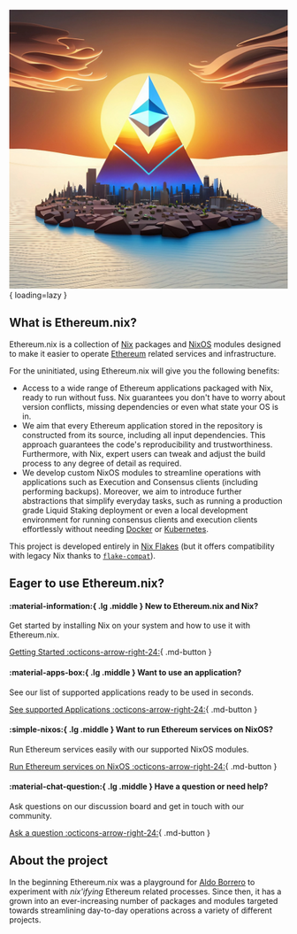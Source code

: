 ![hero-image](./assets/hero-image.jpeg){ loading=lazy }

## What is Ethereum.nix?

Ethereum.nix is a collection of [Nix](https://nixos.org) packages and [NixOS](https://nixos.wiki/wiki/NixOS_modules) modules
designed to make it easier to operate [Ethereum](https://ethereum.org) related services and infrastructure.

For the uninitiated, using Ethereum.nix will give you the following benefits:

- Access to a wide range of Ethereum applications packaged with Nix, ready to run without fuss. Nix guarantees you don't have to worry about version conflicts, missing dependencies or even what state your OS is in.
- We aim that every Ethereum application stored in the repository is constructed from its source, including all input dependencies. This approach guarantees the code's reproducibility and trustworthiness. Furthermore, with Nix, expert users can tweak and adjust the build process to any degree of detail as required.
- We develop custom NixOS modules to streamline operations with applications such as Execution and Consensus clients (including performing backups). Moreover, we aim to introduce further abstractions that simplify everyday tasks, such as running a production grade Liquid Staking deployment or even a local development environment for running consensus clients and execution clients effortlessly without needing [Docker](https://www.docker.com/) or [Kubernetes](https://kubernetes.io/).

This project is developed entirely in [Nix Flakes](https://nixos.wiki/wiki/Flakes) (but it offers compatibility with legacy Nix thanks to [`flake-compat`](https://github.com/nix-community/flake-compat)).

## Eager to use Ethereum.nix?

#### :material-information:{ .lg .middle } **New to Ethereum.nix and Nix?**

Get started by installing Nix on your system and how to use it with Ethereum.nix.

[Getting Started :octicons-arrow-right-24:](./getting-started/installation.md){ .md-button }

#### :material-apps-box:{ .lg .middle } **Want to use an application?**

See our list of supported applications ready to be used in seconds.

[See supported Applications :octicons-arrow-right-24:](./apps.md){ .md-button }

#### :simple-nixos:{ .lg .middle } **Want to run Ethereum services on NixOS?**

Run Ethereum services easily with our supported NixOS modules.

[Run Ethereum services on NixOS :octicons-arrow-right-24:](./nixos/installation.md){ .md-button }

#### :material-chat-question:{ .lg .middle } **Have a question or need help?**

Ask questions on our discussion board and get in touch with our community.

[Ask a question :octicons-arrow-right-24:](https://github.com/nix-community/ethereum.nix/discussions){ .md-button }

## About the project

In the beginning Ethereum.nix was a playground for [Aldo Borrero](https://aldoborrero.com/) to experiment with _nix'ifying_
Ethereum related processes. Since then, it has a grown into an ever-increasing number of packages and modules targeted towards
streamlining day-to-day operations across a variety of different projects.
